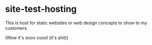 # site-test-hosting
This is host for static websites or web design concepts to show to my customers.

(Wow it's sooo coool (it's shit))
